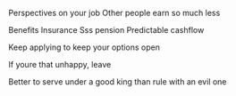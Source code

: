 Perspectives on your job
Other people earn so much less

Benefits
Insurance
Sss pension
Predictable cashflow

Keep applying to keep your options open

If youre that unhappy, leave

Better to serve under a good king than rule with an evil one